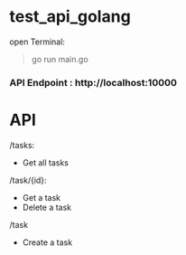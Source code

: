 # test_api_golang

open Terminal:
> go run main.go 
> 
<h3> API Endpoint : http://localhost:10000 </h3>


# API

/tasks: 
- Get all tasks

/task/{id}: 
- Get a task
- Delete a task

/task
- Create a task


